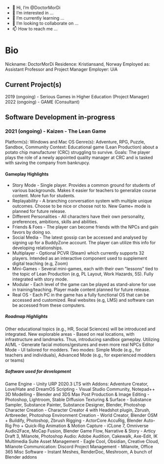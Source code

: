 - 👋 Hi, I’m @DoctorMorDi
- 👀 I’m interested in ...
- 🌱 I’m currently learning ...
- 💞️ I’m looking to collaborate on ...
- 📫 How to reach me ...

<!---
DoctorMorDi/DoctorMorDi is a ✨ special ✨ repository because its `README.md` (this file) appears on your GitHub profile.
You can click the Preview link to take a look at your changes.
--->

# Bio
Nickname: DoctorMorDi
Residence: Kristiansand, Norway
Employed as: Assistant Professor and Project Manager
Employer: UiA

## Current Project(s) 
2019 (ongoing) - Serious Games in Higher Education (Project Manager)
2022 (ongoing) - GAME (Consultant)

## Software Development in-progress
### 2021 (ongoing) - Kaizen - The Lean Game
Platform(s): Windows and Mac OS 
Genre(s): Adventure, RPG, Puzzle, Sandbox, Community
Context: Educational game (Lean Production) about a potato chip manufacturer (CRC) struggling to survive. 
Goals: The player plays the role of a newly appointed quality manager at CRC and is tasked with saving the company from bankrupcy.

#### Gameplay Highlights
- Story Mode - Single player. Provides a common ground for students of various backgrounds. Makes it easier for teachers to generalize course content. More fun for students. 
- Replayability - A branching conversation system with multiple unique outcomes. Choose to be nice or choose not to. New Game+ mode is planned for future release.
- Different Personalities - All characters have their own personality, preferences, ambitions, skills and abilities. 
- Friends & Foes - The player can become friends with the NPCs and gain favors by doing so. 
- Social Media - The latest gossip can be accessed and analysed by signing up for a BuddyZone account. The player can utilize this info for developing relationships.
- Multiplayer - Optional PCVR (Steam) which currently supports 32 players. Intended as an interactive component used to supplement digital teaching (e.g, Zoom)
- Mini-Games - Several mini-games, each with their own "lessons" tied to the topic of Lean Production (e.g, PL Layout, Work Hazards,  5S). Fully integrated with story mode. 
- Modular - Each level of the game can be played as stand-alone for use in training/teaching. Player made content planned for future release.
- Real OS - Each PC in the game has a fully functional OS that can be accessed and customized. Real websites (e.g, LMS) and software can be accessed from these computers.

##### Roadmap Highlights
Other educational topics (e.g., HR, Social Sciences) will be introduced and integrated. 
New explorable areas - Based on real locations, with infrastructure and landmarks. Thus, introducing sandbox gameplay.
Utilizing AI/ML - Generate facial motions/gestures and even more real NPCs
Editor Mode - UI tailored for modders. Two modes: Simple Mode (e.g., for teachers and individuals), Advanced Mode (e.g., for experienced modders or teams)


##### Software used for development
Game Engine - Unity URP 2020.3 LTS with Addons: Adventure Creator, Love/Hate and DreamOS
Scripting - Visual Studio Community, Notepad++ 
3D Modelling - Blender and 3DS Max
Post Production & Image Editing - Photoshop, Lightroom, Stable Diffusion
Texturing & Surface - Substance Sampler, Substance Painter, Substance Designer, Blender, Photoshop
Character Creation - Character Creator 4 with Headshot plugin, Zbrush, Artbreeder, Photoshop
Environment Creation - World Creator, Blender OSM + Buildify, Photoshop, Zbrush
Rigging - ActorCore AccuRig, Blender Auto-Rig Pro + Quick-Rig
Animation & Motion Capture - iCLone 7, Omniverse Audio2Face, MoCap Fusion, Blender
Game Flow, Narrative & Story - Articy Draft 3, Milanote, Photoshop
Audio: Adobe Audition, Cakewalk, Axe-Edit, IK Multimedia Suite
Asset Management - Eagle Cool, Obsidian, Creative Cloud, Milanote
Communication: Discord
Project Management - Milanote, Office 365
Misc Software - Instant Meshes, RenderDoc, Meshroom, A bunch of Blender addons
